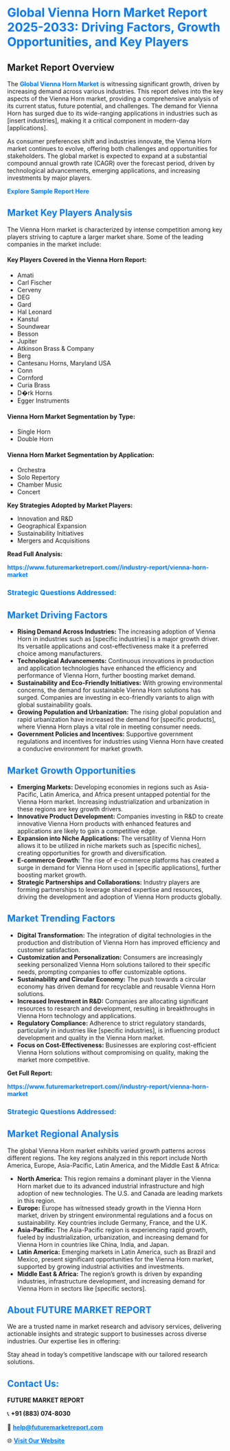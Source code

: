 <h1 style="color: #007BFF;">Global Vienna Horn Market Report 2025-2033: Driving Factors, Growth Opportunities, and Key Players</h1>

<section id="overview">
<h2>Market Report Overview</h2>
<p>The <a href="https://www.futuremarketreport.com//industry-report/vienna-horn-market" style="color: #007BFF; text-decoration: none;"><strong>Global Vienna Horn Market</strong></a> is witnessing significant growth, driven by increasing demand across various industries. This report delves into the key aspects of the Vienna Horn market, providing a comprehensive analysis of its current status, future potential, and challenges. The demand for Vienna Horn has surged due to its wide-ranging applications in industries such as [insert industries], making it a critical component in modern-day [applications].</p>
<p>As consumer preferences shift and industries innovate, the Vienna Horn market continues to evolve, offering both challenges and opportunities for stakeholders. The global market is expected to expand at a substantial compound annual growth rate (CAGR) over the forecast period, driven by technological advancements, emerging applications, and increasing investments by major players.</p>
</section>

<section id="overview">
<p><a href="https://www.futuremarketreport.com//request-sample/reportId=49842" style="color: #007BFF; text-decoration: none;"><strong>Explore Sample Report Here</strong></a></p>
</section>

<section id="key-players">
<h2 style="color: #007BFF;">Market Key Players Analysis</h2>
<p>The Vienna Horn market is characterized by intense competition among key players striving to capture a larger market share. Some of the leading companies in the market include:</p>
<h4>Key Players Covered in the Vienna Horn Report:</h4>
<ul><li>Amati</li><li>Carl Fischer</li><li>Cerveny</li><li>DEG</li><li>Gard</li><li>Hal Leonard</li><li>Kanstul</li><li>Soundwear</li><li>Besson</li><li>Jupiter</li><li>Atkinson Brass &amp; Company</li><li>Berg</li><li>Cantesanu Horns, Maryland USA</li><li>Conn</li><li>Cornford</li><li>Curia Brass</li><li>D�rk Horns</li><li>Egger Instruments</li></ul>
<h4>Vienna Horn Market Segmentation by Type:</h4>
<ul><li>Single Horn</li><li>Double Horn</li></ul>

<h4>Vienna Horn Market Segmentation by Application:</h4>
<ul><li>Orchestra</li><li>Solo Repertory</li><li>Chamber Music</li><li>Concert</li></ul>
<p><strong>Key Strategies Adopted by Market Players:</strong></p>
<ul>
<li>Innovation and R&D</li>
<li>Geographical Expansion</li>
<li>Sustainability Initiatives</li>
<li>Mergers and Acquisitions</li>
</ul>
</section>

<section>
<p><strong>Read Full Analysis: </strong></p><a href="https://www.futuremarketreport.com//industry-report/vienna-horn-market" style="color: #007BFF; text-decoration: none;"><strong>https://www.futuremarketreport.com//industry-report/vienna-horn-market</strong></a>
<h3 style="color: #007BFF;">Strategic Questions Addressed:</h3>
</section>

<section id="driving-factors">
<h2 style="color: #007BFF;">Market Driving Factors</h2>
<ul>
<li><strong>Rising Demand Across Industries:</strong> The increasing adoption of Vienna Horn in industries such as [specific industries] is a major growth driver. Its versatile applications and cost-effectiveness make it a preferred choice among manufacturers.</li>
<li><strong>Technological Advancements:</strong> Continuous innovations in production and application technologies have enhanced the efficiency and performance of Vienna Horn, further boosting market demand.</li>
<li><strong>Sustainability and Eco-Friendly Initiatives:</strong> With growing environmental concerns, the demand for sustainable Vienna Horn solutions has surged. Companies are investing in eco-friendly variants to align with global sustainability goals.</li>
<li><strong>Growing Population and Urbanization:</strong> The rising global population and rapid urbanization have increased the demand for [specific products], where Vienna Horn plays a vital role in meeting consumer needs.</li>
<li><strong>Government Policies and Incentives:</strong> Supportive government regulations and incentives for industries using Vienna Horn have created a conducive environment for market growth.</li>
</ul>
</section>

<section id="growth-opportunities">
<h2 style="color: #007BFF;">Market Growth Opportunities</h2>
<ul>
<li><strong>Emerging Markets:</strong> Developing economies in regions such as Asia-Pacific, Latin America, and Africa present untapped potential for the Vienna Horn market. Increasing industrialization and urbanization in these regions are key growth drivers.</li>
<li><strong>Innovative Product Development:</strong> Companies investing in R&D to create innovative Vienna Horn products with enhanced features and applications are likely to gain a competitive edge.</li>
<li><strong>Expansion into Niche Applications:</strong> The versatility of Vienna Horn allows it to be utilized in niche markets such as [specific niches], creating opportunities for growth and diversification.</li>
<li><strong>E-commerce Growth:</strong> The rise of e-commerce platforms has created a surge in demand for Vienna Horn used in [specific applications], further boosting market growth.</li>
<li><strong>Strategic Partnerships and Collaborations:</strong> Industry players are forming partnerships to leverage shared expertise and resources, driving the development and adoption of Vienna Horn products globally.</li>
</ul>
</section>

<section id="trending-factors">
<h2 style="color: #007BFF;">Market Trending Factors</h2>
<ul>
<li><strong>Digital Transformation:</strong> The integration of digital technologies in the production and distribution of Vienna Horn has improved efficiency and customer satisfaction.</li>
<li><strong>Customization and Personalization:</strong> Consumers are increasingly seeking personalized Vienna Horn solutions tailored to their specific needs, prompting companies to offer customizable options.</li>
<li><strong>Sustainability and Circular Economy:</strong> The push towards a circular economy has driven demand for recyclable and reusable Vienna Horn solutions.</li>
<li><strong>Increased Investment in R&D:</strong> Companies are allocating significant resources to research and development, resulting in breakthroughs in Vienna Horn technology and applications.</li>
<li><strong>Regulatory Compliance:</strong> Adherence to strict regulatory standards, particularly in industries like [specific industries], is influencing product development and quality in the Vienna Horn market.</li>
<li><strong>Focus on Cost-Effectiveness:</strong> Businesses are exploring cost-efficient Vienna Horn solutions without compromising on quality, making the market more competitive.</li>
</ul>
</section>

<section>
<p><strong>Get Full Report: </strong></p><a href="https://www.futuremarketreport.com//industry-report/vienna-horn-market" style="color: #007BFF; text-decoration: none;"><strong>https://www.futuremarketreport.com//industry-report/vienna-horn-market</strong></a>
<h3 style="color: #007BFF;">Strategic Questions Addressed:</h3>
</section>


<section id="regional-analysis">
<h2 style="color: #007BFF;">Market Regional Analysis</h2>
<p>The global Vienna Horn market exhibits varied growth patterns across different regions. The key regions analyzed in this report include North America, Europe, Asia-Pacific, Latin America, and the Middle East & Africa:</p>
<ul>
<li><strong>North America:</strong> This region remains a dominant player in the Vienna Horn market due to its advanced industrial infrastructure and high adoption of new technologies. The U.S. and Canada are leading markets in this region.</li>
<li><strong>Europe:</strong> Europe has witnessed steady growth in the Vienna Horn market, driven by stringent environmental regulations and a focus on sustainability. Key countries include Germany, France, and the U.K.</li>
<li><strong>Asia-Pacific:</strong> The Asia-Pacific region is experiencing rapid growth, fueled by industrialization, urbanization, and increasing demand for Vienna Horn in countries like China, India, and Japan.</li>
<li><strong>Latin America:</strong> Emerging markets in Latin America, such as Brazil and Mexico, present significant opportunities for the Vienna Horn market, supported by growing industrial activities and investments.</li>
<li><strong>Middle East & Africa:</strong> The region’s growth is driven by expanding industries, infrastructure development, and increasing demand for Vienna Horn in sectors like [specific sectors].</li>
</ul>
</section>

<footer>
<h2 style="color: #007BFF;">About FUTURE MARKET REPORT</h2>
<p>We are a trusted name in market research and advisory services, delivering actionable insights and strategic support to businesses across diverse industries. Our expertise lies in offering:</p>

<p>Stay ahead in today’s competitive landscape with our tailored research solutions.</p>

<h2 style="color: #007BFF;">Contact Us:</h2>
<p><strong>FUTURE MARKET REPORT</strong></p>
<p>📞 <strong>+91 (883) 074-8030</strong></p>
<p>📧 <strong><a href="mailto:help@futuremarketreport.com" style="color: #007BFF;">help@futuremarketreport.com</a></strong></p>
<p>🌐 <strong><a href="https://www.futuremarketreport.com/" style="color: #007BFF;">Visit Our Website</a></strong></p>
</footer>